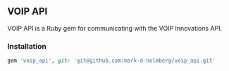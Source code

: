 ## VOIP API

VOIP API is a Ruby gem for communicating with the VOIP Innovations API.

### Installation

```ruby
gem 'voip_api', git: 'git@github.com:mark-d-holmberg/voip_api.git'
```
